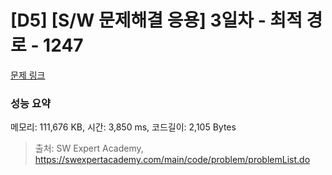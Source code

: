 # [D5] [S/W 문제해결 응용] 3일차 - 최적 경로 - 1247 

[문제 링크](https://swexpertacademy.com/main/code/problem/problemDetail.do?contestProbId=AV15OZ4qAPICFAYD) 

### 성능 요약

메모리: 111,676 KB, 시간: 3,850 ms, 코드길이: 2,105 Bytes



> 출처: SW Expert Academy, https://swexpertacademy.com/main/code/problem/problemList.do